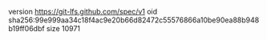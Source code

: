version https://git-lfs.github.com/spec/v1
oid sha256:99e999aa34c18f4ac9e20b66d82472c55576866a10be90ea88b948b19ff06dbf
size 10971
